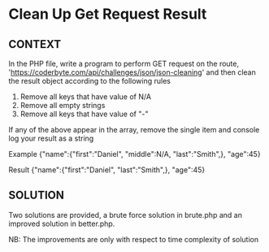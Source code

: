 # Clean Up Get Request Result

## CONTEXT
In the PHP file, write a program to perform GET request on the route, 'https://coderbyte.com/api/challenges/json/json-cleaning' and then clean the result object according to the following rules

1. Remove all keys that have value of N/A
2. Remove all empty strings
3. Remove all keys that have value of "-"

If any of the above appear in the array, remove the single item and console log your result as a string

Example {"name":{"first":"Daniel", "middle":N/A, "last":"Smith",}, "age":45}

Result {"name":{"first":"Daniel", "last":"Smith",}, "age":45}

## SOLUTION
Two solutions are provided, a brute force solution in brute.php and an improved solution in better.php.

NB: The improvements are only with respect to time complexity of solution 